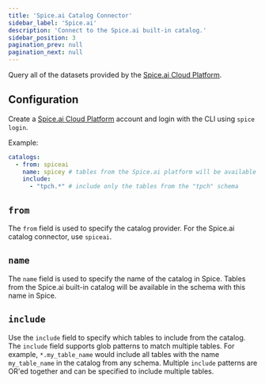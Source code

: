 ```yaml
---
title: 'Spice.ai Catalog Connector'
sidebar_label: 'Spice.ai'
description: 'Connect to the Spice.ai built-in catalog.'
sidebar_position: 3
pagination_prev: null
pagination_next: null
---
```


Query all of the datasets provided by the [Spice.ai Cloud Platform](https://spice.ai).

## Configuration

Create a [Spice.ai Cloud Platform](https://spice.ai) account and login with the CLI using `spice login`.

Example:
```yaml
catalogs:
  - from: spiceai
    name: spicey # tables from the Spice.ai platform will be available in the "spicey" schema in Spice
    include:
      - "tpch.*" # include only the tables from the "tpch" schema
```

## `from`

The `from` field is used to specify the catalog provider. For the Spice.ai catalog connector, use `spiceai`.

## `name`

The `name` field is used to specify the name of the catalog in Spice. Tables from the Spice.ai built-in catalog will be available in the schema with this name in Spice.

## `include`

Use the `include` field to specify which tables to include from the catalog. The `include` field supports glob patterns to match multiple tables. For example, `*.my_table_name` would include all tables with the name `my_table_name` in the catalog from any schema. Multiple `include` patterns are OR'ed together and can be specified to include multiple tables.
